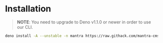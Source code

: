 
# Installation

> **NOTE**: You need to upgrade to Deno v1.1.0 or newer in order to use our CLI.

```bash
deno install -A --unstable -n mantra https://raw.githack.com/mantra-cms/cli/master/mod.js
```